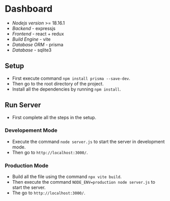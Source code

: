 # Dashboard

- *Nodejs version* >= 18.16.1
- *Backend* - expressjs
- *Frontend* - react + redux
- *Build Engine* - vite
- *Database ORM* - prisma
- *Database* - sqlite3

## Setup
- First execute command `npm install prisma --save-dev`.
- Then go to the root directory of the project.
- Install all the dependencies by running `npm install`.

## Run Server

- First complete all the steps in the setup.

### Developement Mode

- Execute the command `node server.js` to start the server in development mode.
- Then go to `http://localhost:3000/`.

### Production Mode

- Build all the file using the command `npx vite build`.
- Then execute the command `NODE_ENV=production node server.js` to start the server.
- The go to `http://localhost:3000/`.
